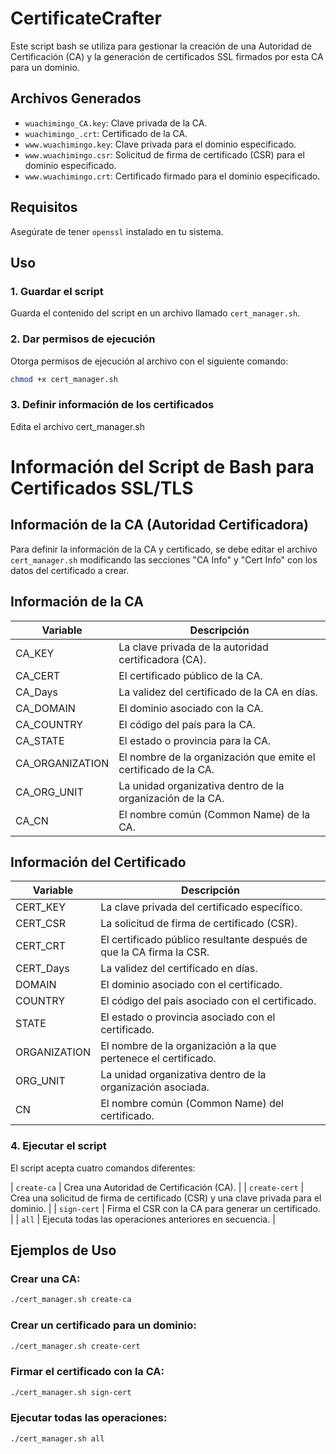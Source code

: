 # CertificateCrafter

Este script bash se utiliza para gestionar la creación de una Autoridad de Certificación (CA) y la generación de certificados SSL firmados por esta CA para un dominio.

## Archivos Generados

- `wuachimingo_CA.key`: Clave privada de la CA.
- `wuachimingo_.crt`: Certificado de la CA.
- `www.wuachimingo.key`: Clave privada para el dominio especificado.
- `www.wuachimingo.csr`: Solicitud de firma de certificado (CSR) para el dominio especificado.
- `www.wuachimingo.crt`: Certificado firmado para el dominio especificado.

## Requisitos

Asegúrate de tener `openssl` instalado en tu sistema.

## Uso

### 1. Guardar el script

Guarda el contenido del script en un archivo llamado `cert_manager.sh`.

### 2. Dar permisos de ejecución

Otorga permisos de ejecución al archivo con el siguiente comando:

```bash
chmod +x cert_manager.sh
```
### 3. Definir información de los certificados

Edita el archivo cert_manager.sh

# Información del Script de Bash para Certificados SSL/TLS

## Información de la CA (Autoridad Certificadora)

Para definir la información de la CA y certificado, se debe editar el archivo `cert_manager.sh` modificando las secciones "CA Info" y "Cert Info" con los datos del certificado a crear.

## Información de la CA

| Variable      | Descripción                                                           |
|---------------|-----------------------------------------------------------------------|
| CA_KEY        | La clave privada de la autoridad certificadora (CA).                  |
| CA_CERT       | El certificado público de la CA.                                      |
| CA_Days       | La validez del certificado de la CA en días.                          |
| CA_DOMAIN     | El dominio asociado con la CA.                                        |
| CA_COUNTRY    | El código del país para la CA.                                        |
| CA_STATE      | El estado o provincia para la CA.                                     |
| CA_ORGANIZATION | El nombre de la organización que emite el certificado de la CA.      |
| CA_ORG_UNIT   | La unidad organizativa dentro de la organización de la CA.            |
| CA_CN         | El nombre común (Common Name) de la CA.                               |

## Información del Certificado

| Variable      | Descripción                                                           |
|---------------|-----------------------------------------------------------------------|
| CERT_KEY      | La clave privada del certificado específico.                          |
| CERT_CSR      | La solicitud de firma de certificado (CSR).                           |
| CERT_CRT      | El certificado público resultante después de que la CA firma la CSR.  |
| CERT_Days     | La validez del certificado en días.                                   |
| DOMAIN        | El dominio asociado con el certificado.                               |
| COUNTRY       | El código del país asociado con el certificado.                       |
| STATE         | El estado o provincia asociado con el certificado.                    |
| ORGANIZATION  | El nombre de la organización a la que pertenece el certificado.       |
| ORG_UNIT      | La unidad organizativa dentro de la organización asociada.            |
| CN            | El nombre común (Common Name) del certificado.                        |

### 4. Ejecutar el script
El script acepta cuatro comandos diferentes:

| `create-ca`    | Crea una Autoridad de Certificación (CA).                  |
| `create-cert`  | Crea una solicitud de firma de certificado (CSR) y una clave privada para el dominio.                                      |
| `sign-cert`    | Firma el CSR con la CA para generar un certificado.                         |
| `all`          | Ejecuta todas las operaciones anteriores en secuencia.                                     |

## Ejemplos de Uso
### Crear una CA:

```bash
./cert_manager.sh create-ca
```
### Crear un certificado para un dominio:

```bash
./cert_manager.sh create-cert
```
### Firmar el certificado con la CA:

```bash
./cert_manager.sh sign-cert
```
### Ejecutar todas las operaciones:

```bash
./cert_manager.sh all
```
